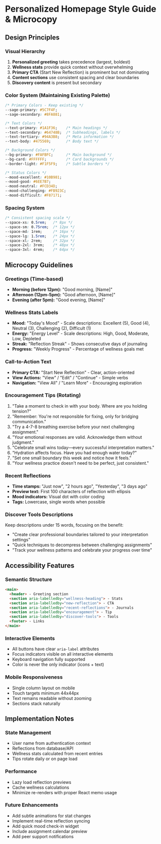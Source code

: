 # Personalized Homepage Style Guide & Microcopy

## Design Principles

### Visual Hierarchy
1. **Personalized greeting** takes precedence (largest, boldest)
2. **Wellness stats** provide quick context without overwhelming
3. **Primary CTA** (Start New Reflection) is prominent but not dominating
4. **Content sections** use consistent spacing and clear boundaries
5. **Discovery content** is present but secondary

### Color System (Maintaining Existing Palette)
```css
/* Primary Colors - Keep existing */
--sage-primary: #5C7F4F;
--sage-secondary: #8FA881;

/* Text Colors */
--text-primary: #1A1F36;    /* Main headings */
--text-secondary: #64748B;  /* Subheadings, labels */
--text-tertiary: #94A3B8;   /* Meta information */
--text-body: #475569;       /* Body text */

/* Background Colors */
--bg-primary: #FAFBFC;      /* Main background */
--bg-card: #FFFFFF;         /* Card backgrounds */
--border-light: #F1F5F9;    /* Subtle borders */

/* Status Colors */
--mood-excellent: #10B981;
--mood-good: #6EE7B7;
--mood-neutral: #FCD34D;
--mood-challenging: #FB923C;
--mood-difficult: #F87171;
```

### Spacing System
```css
/* Consistent spacing scale */
--space-xs: 0.5rem;   /* 8px */
--space-sm: 0.75rem;  /* 12px */
--space-md: 1rem;     /* 16px */
--space-lg: 1.5rem;   /* 24px */
--space-xl: 2rem;     /* 32px */
--space-2xl: 3rem;    /* 48px */
--space-3xl: 4rem;    /* 64px */
```

## Microcopy Guidelines

### Greetings (Time-based)
- **Morning (before 12pm):** "Good morning, [Name]"
- **Afternoon (12pm-5pm):** "Good afternoon, [Name]"
- **Evening (after 5pm):** "Good evening, [Name]"

### Wellness Stats Labels
- **Mood:** "Today's Mood" - Scale descriptions: Excellent (5), Good (4), Neutral (3), Challenging (2), Difficult (1)
- **Energy:** "Energy Level" - Scale descriptions: High, Good, Moderate, Low, Depleted
- **Streak:** "Reflection Streak" - Shows consecutive days of journaling
- **Progress:** "Weekly Progress" - Percentage of wellness goals met

### Call-to-Action Text
- **Primary CTA:** "Start New Reflection" - Clear, action-oriented
- **View Actions:** "View" / "Edit" / "Continue" - Simple verbs
- **Navigation:** "View All" / "Learn More" - Encouraging exploration

### Encouragement Tips (Rotating)
1. "Take a moment to check in with your body. Where are you holding tension?"
2. "Remember: You're not responsible for fixing, only for bridging communication."
3. "Try a 4-7-8 breathing exercise before your next challenging assignment."
4. "Your emotional responses are valid. Acknowledge them without judgment."
5. "Celebrate small wins today—every successful interpretation matters."
6. "Hydration affects focus. Have you had enough water today?"
7. "Set one small boundary this week and notice how it feels."
8. "Your wellness practice doesn't need to be perfect, just consistent."

### Recent Reflections
- **Time stamps:** "Just now", "2 hours ago", "Yesterday", "3 days ago"
- **Preview text:** First 100 characters of reflection with ellipsis
- **Mood indicators:** Visual dot with color coding
- **Tags:** Lowercase, single words when possible

### Discover Tools Descriptions
Keep descriptions under 15 words, focusing on the benefit:
- "Create clear professional boundaries tailored to your interpretation settings"
- "Quick techniques to decompress between challenging assignments"
- "Track your wellness patterns and celebrate your progress over time"

## Accessibility Features

### Semantic Structure
```html
<main>
  <header> - Greeting section
  <section aria-labelledby="wellness-heading"> - Stats
  <section aria-labelledby="new-reflection"> - CTA
  <section aria-labelledby="recent-reflections"> - Journals
  <section aria-labelledby="encouragement"> - Tip
  <section aria-labelledby="discover-tools"> - Tools
  <footer> - Links
</main>
```

### Interactive Elements
- All buttons have clear `aria-label` attributes
- Focus indicators visible on all interactive elements
- Keyboard navigation fully supported
- Color is never the only indicator (icons + text)

### Mobile Responsiveness
- Single column layout on mobile
- Touch targets minimum 44x44px
- Text remains readable without zooming
- Sections stack naturally

## Implementation Notes

### State Management
- User name from authentication context
- Reflections from database/API
- Wellness stats calculated from recent entries
- Tips rotate daily or on page load

### Performance
- Lazy load reflection previews
- Cache wellness calculations
- Minimize re-renders with proper React memo usage

### Future Enhancements
- Add subtle animations for stat changes
- Implement real-time reflection syncing
- Add quick mood check-in widget
- Include assignment calendar preview
- Add peer support notifications